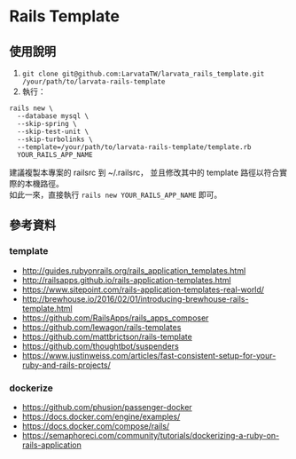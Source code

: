 # Rails Template

## 使用說明

1. `git clone git@github.com:LarvataTW/larvata_rails_template.git /your/path/to/larvata-rails-template`
2. 執行：

```
rails new \
  --database mysql \
  --skip-spring \
  --skip-test-unit \
  --skip-turbolinks \
  --template=/your/path/to/larvata-rails-template/template.rb
  YOUR_RAILS_APP_NAME
```

建議複製本專案的 railsrc 到 ~/.railsrc，
並且修改其中的 template 路徑以符合實際的本機路徑。   
如此一來，直接執行 `rails new YOUR_RAILS_APP_NAME` 即可。

## 參考資料

### template

* http://guides.rubyonrails.org/rails_application_templates.html
* http://railsapps.github.io/rails-application-templates.html
* https://www.sitepoint.com/rails-application-templates-real-world/
* http://brewhouse.io/2016/02/01/introducing-brewhouse-rails-template.html
* https://github.com/RailsApps/rails_apps_composer
* https://github.com/lewagon/rails-templates
* https://github.com/mattbrictson/rails-template
* https://github.com/thoughtbot/suspenders
* https://www.justinweiss.com/articles/fast-consistent-setup-for-your-ruby-and-rails-projects/

### dockerize

* https://github.com/phusion/passenger-docker
* https://docs.docker.com/engine/examples/
* https://docs.docker.com/compose/rails/
* https://semaphoreci.com/community/tutorials/dockerizing-a-ruby-on-rails-application
